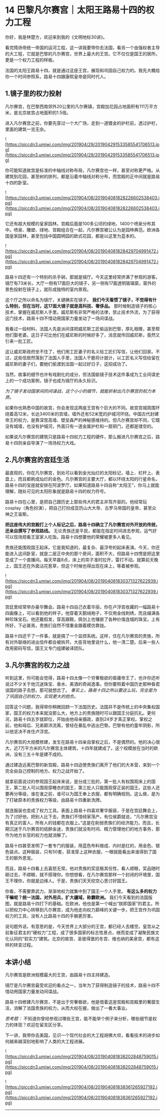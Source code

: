 # 14 巴黎凡尔赛宫｜太阳王路易十四的权力工程

你好，我是林楚方，欢迎来到我的《文明地标30讲》。

看完隋炀帝统一帝国的运河工程，这一讲我要带你去法国，看另一个由强权者主导的大工程，它就是巴黎的凡尔赛宫，世界上最大的王宫。它不仅仅是国王的居所，更是一个权力工程的样板。

法国的太阳王路易十四，就是通过这座王宫，展现和巩固自己权力的。我先大概给你一个时间参照系，路易十四跟康熙皇帝是同时代人。

## 1.镜子里的权力投射

凡尔赛宫，在巴黎西南郊外20公里的凡尔赛镇，宫殿加花园占地面积有111万平方米，是北京故宫占地面积的1.5倍。

进入凡尔赛宫之前，你要先穿过一个大广场，走到一道镀金的护栏前，透过护栏，里面的建筑一览无余。

![https://piccdn3.umiwi.com/img/201904/29/201904291533585541706513.jpg](https://piccdn3.umiwi.com/img/201904/29/201904291533585541706513.jpg)

你可能知道故宫是标准的中轴线对称布局，凡尔赛宫也一样，甚至对称更严格。从建筑到花园，甚至树的排列，都是沿着中轴线对称分布，而宫殿的正中间就是路易十四的卧室。

![https://piccdn3.umiwi.com/img/201904/08/201904081828226602538403.jpg](https://piccdn3.umiwi.com/img/201904/08/201904081828226602538403.jpg)

它还有超大规模的皇家园林。宫殿后面是100多公顷的绿地，1400个喷泉分布其中。喷泉、雕塑、绿地、宫殿组合在一起，凡尔赛宫被公认为是园林典范。欧洲各国皇家园林，甚至包括中国圆明园的欧式花园，都是以这里为蓝本的。

![https://piccdn3.umiwi.com/img/201904/08/201904081828429704991472.jpg](https://piccdn3.umiwi.com/img/201904/08/201904081828429704991472.jpg)

路易十四还有一个特别的杀手锏，那就是镜厅。今天这里经常挤满了参观的游客。镜厅有73米长，大厅一侧有17面巨大的镜子，另一侧有17面透明玻璃窗，窗外的景色投射在镜子上，就形成独特的室内景观。

这个厅之所以命名为镜厅，关键确实在镜子。 **我们今天看惯了镜子，不觉得有什么特别，但在当时，这17面大镜子就是高科技、奢侈品。** 那时候制造镜子的核心技术，掌握在威尼斯人手里。威尼斯有非常严格的法律，禁止技术外流，为了获得这门技术，路易十四不惜动用国家力量发动了一场间谍战。

我看过一段材料，法国人先是派间谍把威尼斯工匠偷运到巴黎，厚礼相赠，甚至帮他们娶老婆。这日子可比他们在威尼斯的时候好多了，消息就传回威尼斯，竟然又引来一批工匠。

这让威尼斯政府坐不住了，他们用工匠妻子的名义给工匠们写信，让他们回家。不过，这些信居然落到了法国人手里，法国人干脆将计就计，以工匠名义写信给留在威尼斯的妻子们，要她们偷渡到法国一起过好日子，这招成功了。

当然，故事的细节也许有戏剧化的成分，但法国偷镜子技术这件事成为工业间谍史上的一个成功案例，镜子也成为镜厅的永久标识。

 *为了镜子发动国家间的间谍战，这个小小的细节，就能折射出凡尔赛宫的权力本质。*

如果你也熟悉中国的故宫，你会发现这两座王宫有个巨大的不同。故宫宫城周围环绕着高12米，长达3400米的宫墙，墙外还有52米宽的护城河环绕。中国古代封建帝王的权力，是靠深宫高墙、壁垒森严的神秘感维持的。但凡尔赛宫却不同，它既没有城墙，也没有护城河，外面只有一道金属护栏和一扇铜门，还都是镂空的。

如果说凡尔赛宫的建筑只是路易十四权力工程的硬件，那么搬进凡尔赛宫之后，路易十四则亲自导演了一场场权力大戏。

## 2.凡尔赛宫的宫廷生活

最直观的，你在凡尔赛宫，到处可以看到金光灿烂的太阳标记，墙上、栏杆上、表盘上，而且都刷成灿烂的金色。凡尔赛宫的主要大厅，都以环绕太阳的行星命名，路易十四的宝座就安排在阿波罗厅。如果知道路易十四自称“太阳王”，你马上就能理解，随处可见的太阳形象就是路易十四的权力符号。

路易十四在心里，是把自己跟历史上那些伟大的君主并驾齐驱的。他经常玩cosplay（角色扮演），把自己打扮成亚历山大大帝、古罗马帝国的皇帝，甚至众神之王宙斯。

 **把这座伟大的宫殿打上个人标记之后，路易十四确立了凡尔赛宫对外开放的传统，还亲自撰写了参观路线。** 无论贵族还是平民，都能在指定时间进去参观，运气好可以现场观看王室家人吃饭。路易十四想要他的荣耀被更多人看见。

贵族还能围观国王起床。它是我知道的，最复杂、最浮夸的起床表演。今天，你还能进入这间卧室，就是二层正中央的那个房间，面积不大，但路易十四愣是把这里变成了一个直播间。每天早晨8点，床上的帘子准时拉开，雷打不动。就算前天晚上，国王还在外面沾花惹草，但这个时候也得出现在床上，等着被参观。

![https://piccdn3.umiwi.com/img/201904/08/201904081830371327622939.jpg](https://piccdn3.umiwi.com/img/201904/08/201904081830371327622939.jpg)

宫廷里经常举办豪华舞会。路易十四自己衣着华丽，你在卢浮宫收藏的一幅路易十四画像上，可以看到他的样子。他穿着天鹅绒袍子，不仅用金线刺绣，而且缀满各种珍珠宝石。他还戴假发，穿高跟鞋，佩剑上也镶嵌了各种价值连城的珠宝。上有所好，下必甚焉，贵族们自然不惜重金跟着模仿靠拢。

路易十四还干了一件事，就是搞了一个监控系统。这样，住在凡尔赛宫的贵族，所有对外联络的进出信件都会被拆开。大臣背地里说什么，他一清二楚。后来一些人改用密码写信，国王又专门组建破译团队。

## 3.凡尔赛宫的权力之战

听到这里，你可能会觉得，路易十四太像一个穷奢极欲的昏庸帝王了，也许你还听说过不少关于他沉迷珠宝、香水、美酒的奇闻逸事。但你要照着中国历史那种昏君误国的路子去想，那可就想岔了。 *事实上，路易十四之所以要这么玩，完全是为了巩固自己的权力，实现更大的抱负。*

回答这个问题，我得带你稍微回顾一下法国历史。法国并不是传统上的中央集权国家，国王的权力本来就没那么大，地方上的贵族随时可以跟国王分庭抗礼。更何况，路易十四五岁就即位，开始由他母亲摄政，直到24岁才真正掌权。掌权之前，他和母后、兄弟颠沛流离，曾经在暴乱中逃出巴黎。巴黎有他的童年阴影，所以他坚决不肯住卢浮宫。

凡尔赛宫的大规模修建，发生在路易十四亲自掌权之后，不是偶然的。他的决心很大，近7万平方米的凡尔赛宫主体建筑，十四年就建成了。这个规模放在当时的欧洲，没有三五十年是建不成的。

通过建造远离巴黎的新宫殿，路易十四迫使贵族们离开了他们的大本营，来到一个完全由自己控制的地方。权力之战开始了。

就拿前面说过的参观国王起床来说，是分成三批的，第一批人有权围观床上的国王，第二批人可以围观穿睡衣的国王，第三批人只能围观穿正装的国王。这些人还要再分等级，谁在谁之前，谁可以为国王奉上衣服，都有明确规则。这么做，是为了打破原本的贵族权力等级，由路易十四重新洗牌。

就连服装也变成了权力工具。表面上路易十四喜欢奢华服装，于是在宫廷舞会上，为了讨好他，把别人比下去，贵族们不惜倾家荡产。有位侯爵就说，“凡尔赛宫没有真正的富人，所有人的钱都在衣服上。”这是在削弱贵族们的经济能力。而且，长期沉迷于凡尔赛宫的纸醉金迷，贵族们就没有时间、精力管理他们的地方事务，那作为地方长官的权力也就消解了。

路易十四甚至发明了一套专门的服装，用蓝色布料做成、内衬是红的，用金色、银色装点。这种服装，只有50套，获准穿上这种衣服，一眼就能看出来谁得到了国王的额外恩宠。

而且，路易十四看上去喜怒无常。他对贵族的奖惩极其任性，看人顺眼，奖品随时砸过去，不顺眼，就不搭理你。你想想看，在凡尔赛宫那样一个封闭的环境里，国王不理你，你就是边缘人。于是，贵族们天天挖空心思讨好国王。

你看，不需要靠武力，渐渐地权力就集中到了国王一个人手里。 **有这么多的权力干嘛呢？统一法国，对外用兵，扩大疆域，称霸欧洲。** 我们今天看到的法国版图，就是路易十四打下的基础。在欧洲，他也是第一个喊出“朕即国家”的君主。所以把权力中心转移到凡尔赛宫，成为他走向权力巅峰的关键一步。把王宫作为巩固权力的工具，没有人比路易十四的手腕更厉害。

说句题外话，有意思的是，今天世界上大部分的王宫，都已经人去楼空。皇宫从之前象征君主的“硬权力”工程，成了很多国家的标志性景点，继而变成了凝聚民族文化认同的“软实力”建筑。北京的故宫、圣彼得堡的冬宫、维也纳的美泉宫，都有这样的转变过程。

## 本讲小结

凡尔赛宫是欧洲规模最大的王宫，由路易十四主持建造。

镜厅是凡尔赛宫最受欢迎的看点之一，当年为了获得制造镜子的技术，路易十四不惜动用国家力量发动间谍战。

路易十四修建凡尔赛宫，不是出于穷奢极欲，他是借着这座宫殿和宫殿里的奢靡生活，消解了法国贵族的权力，从而大权在握，做出了一番大事业。

 *思考题：* 不知道你曾经参观过哪些王宫，能不能举个例子来分析，哪些细节是权力的体现？欢迎在留言区分享。

下一讲，我带你去美国，见识一个现代社会的大工程胡佛大坝，看看技术的进步如何越来越深刻地影响了人类的大工程进展。

![https://piccdn3.umiwi.com/img/201904/08/201904081838202848759015.jpg](https://piccdn3.umiwi.com/img/201904/08/201904081838202848759015.jpg)

![https://piccdn3.umiwi.com/img/201904/08/201904081838361265927192.jpg](https://piccdn3.umiwi.com/img/201904/08/201904081838361265927192.jpg)

---
